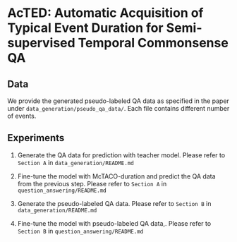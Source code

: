 # AcTED: Automatic Acquisition of Typical Event Duration for Semi-supervised Temporal Commonsense QA

## Data
We provide the generated pseudo-labeled QA data as specified in the paper under `data_generation/pseudo_qa_data/`.
Each file contains different number of events.

## Experiments

1. Generate the QA data for prediction with teacher model.
Please refer to `Section A` in `data_generation/README.md`

2. Fine-tune the model with McTACO-duration and predict the QA data from the previous step.
Please refer to `Section A` in `question_answering/README.md`

3. Generate the pseudo-labeled QA data.
Please refer to `Section B` in `data_generation/README.md`

4. Fine-tune the model with pseudo-labeled QA data,.
Please refer to `Section B` in `question_answering/README.md`
